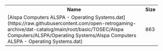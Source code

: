 <table>
<tr><th>Name</th><th>Size</th></tr>
<tr><td>[Alspa Computers ALSPA - Operating Systems.dat](https://raw.githubusercontent.com/open-retrogaming-archive/dat-catalog/main/root/basic/TOSEC/Alspa Computers/ALSPA/Operating Systems/Alspa Computers ALSPA - Operating Systems.dat)</td><td>863</td></tr>
</table>
